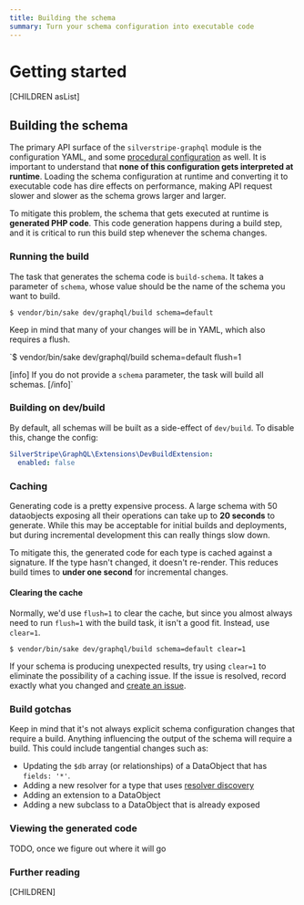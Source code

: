 ```yaml
---
title: Building the schema
summary: Turn your schema configuration into executable code
---
```


# Getting started

[CHILDREN asList]

## Building the schema

The primary API surface of the `silverstripe-graphql` module is the configuration YAML, and
some [procedural configuration](using_procedual_code) as well. It is important to understand
that **none of this configuration gets interpreted at runtime**. Loading the schema configuration
at runtime and converting it to executable code has dire effects on performance, making
API request slower and slower as the schema grows larger and larger.

To mitigate this problem, the schema that gets executed at runtime is **generated PHP code**.
This code generation happens during a build step, and it is critical to run this build step
whenever the schema changes.

### Running the build

The task that generates the schema code is `build-schema`. It takes a parameter of `schema`, whose value should be the name of the schema you want to build.

`$ vendor/bin/sake dev/graphql/build schema=default`

Keep in mind that many of your changes will be in YAML, which also requires a flush.

`$ vendor/bin/sake dev/graphql/build schema=default flush=1

[info]
If you do not provide a `schema` parameter, the task will build all schemas.
[/info]`

### Building on dev/build

By default, all schemas will be built as a side-effect of `dev/build`. To disable this, change
the config:

```yaml
SilverStripe\GraphQL\Extensions\DevBuildExtension:
  enabled: false
```


### Caching

Generating code is a pretty expensive process. A large schema with 50 dataobjects exposing
all their operations can take up to **20 seconds** to generate. While this may be acceptable
for initial builds and deployments, but during incremental development this can really
things slow down.

To mitigate this, the generated code for each type is cached against a signature.
If the type hasn't changed, it doesn't re-render. This reduces build times to **under one second** for incremental changes.

#### Clearing the cache

Normally, we'd use `flush=1` to clear the cache, but since you almost always need to run `flush=1` with the build task, it isn't a good fit. Instead, use `clear=1`.

`$ vendor/bin/sake dev/graphql/build schema=default clear=1`

If your schema is producing unexpected results, try using `clear=1` to eliminate the possibility
of a caching issue. If the issue is resolved, record exactly what you changed and [create an issue](https://github.com/silverstripe/silverstripe-graphql/issues/new).

### Build gotchas

Keep in mind that it's not always explicit schema configuration changes that require a build.
Anything influencing the output of the schema will require a build. This could include
tangential changes such as:

* Updating the `$db` array (or relationships) of a DataObject that has `fields: '*'`.
* Adding a new resolver for a type that uses [resolver discovery](working_with_generic_types/resolver_discovery)
* Adding an extension to a DataObject
* Adding a new subclass to a DataObject that is already exposed

### Viewing the generated code

TODO, once we figure out where it will go


### Further reading

[CHILDREN]

